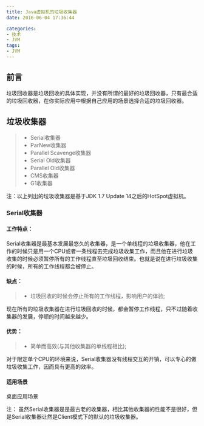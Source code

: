 ```yaml
---
title: Java虚拟机的垃圾收集器
date: 2016-06-04 17:36:44

categories:
- 技术
- JVM
tags:
- JVM
---
```


## 前言

垃圾回收器是垃圾回收的具体实现，并没有所谓的最好的垃圾回收器，只有最合适的垃圾回收器，在你实际应用中根据自己应用的场景选择合适的垃圾回收器。

## 垃圾收集器

>* Serial收集器
>* ParNew收集器
>* Parallel Scavenge收集器
>* Serial Old收集器
>* Parallel Old收集器
>* CMS收集器
>* G1收集器

注：以上列出的垃圾收集器是基于JDK 1.7 Update 14之后的HotSpot虚拟机。

### Serial收集器

#### 工作特点：

Serial收集器是最基本发展最悠久的收集器，是一个单线程的垃圾收集器，他在工作的时候只是用一个CPU或者一条线程去完成垃圾收集工作，而且他在进行垃圾收集的时候必须暂停所有的工作线程直至垃圾回收结束。也就是说在进行垃圾收集的时候，所有的工作线程都会被停止。

#### 缺点：
> * 垃圾回收的时候会停止所有的工作线程，影响用户的体验;

现在所有的垃圾收集器在进行垃圾回收的时候，都会暂停工作线程，只不过随着收集器的发展，停顿的时间越来越少。

#### 优势：
> * 简单而高效(与其他收集器的单线程相比);

对于限定单个CPU的环境来说，Serial收集器没有线程交互的开销，可以专心的做垃圾收集工作，因而具有更高的效率。

#### 适用场景

桌面应用场景

注：
虽然Serial收集器是是最古老的收集器，相比其他收集器的性能不是很好，但是Serial收集器让然是Client模式下的默认的垃圾收集器。